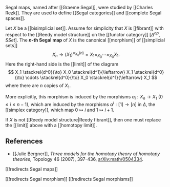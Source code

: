 Segal maps, named after [[Graeme Segal]], were studied by [[Charles Rezk]].  They are used to define [[Segal categories]] and [[complete Segal spaces]].

Let $X$ be a [[bisimplicial set]].  Assume for simplicity that $X$ is [[fibrant]] with respect to the [[Reedy model structure]] on the [[functor category]] $[\Delta^{op}, SSet]$.  The **$n$-th Segal map** of $X$ is the canonical [[morphism]] of [[simplicial sets]]
  $$ X_n \to (X_1)^{\times_{X_0} (n)} = X_1 \times_{X_0} \cdots \times_{X_0} X_1. $$
Here the right-hand side is the [[limit]] of the diagram
  $$ X_1 \stackrel{d^0}{\to} X_0 \stackrel{d^1}{\leftarrow} X_1 \stackrel{d^0}{\to} \cdots \stackrel{d^0}{\to} X_0 \stackrel{d^1}{\leftarrow} X_1 $$
where there are $n$ copies of $X_1$.

More explicitly, this morphism is induced by the morphisms $a_i : X_n \to X_1$ ($0 \le i \le n-1$), which are induced by the morphisms $\alpha^i : [1] \to [n]$ in $\Delta$, the [[simplex category]], which map $0 \mapsto i$ and $1 \mapsto i+1$.

If $X$ is not [[Reedy model structure|Reedy fibrant]], then one must replace the [[limit]] above with a [[homotopy limit]].

## References

* [[Julie Bergner]], _Three models for the homotopy theory of homotopy theories_, Topology 46 (2007), 397-436, [arXiv:math/0504334](http://arxiv.org/abs/math/0504334).

[[!redirects Segal maps]]

[[!redirects Segal morphism]]
[[!redirects Segal morphisms]]
